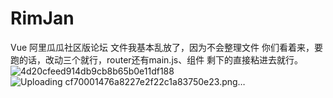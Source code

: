 # RimJan
Vue 阿里瓜瓜社区版论坛
文件我基本乱放了，因为不会整理文件
你们看着来，要跑的话，改动三个就行，router还有main.js、组件
剩下的直接粘进去就行。
![4d20cfeed914db9cb8b65b0e11df188](https://user-images.githubusercontent.com/87056705/206606277-17d8cf86-e7af-496d-b610-36427789b630.png)
![Uploading cf70001476a8227e2f22c1a83750e23.png…]()
